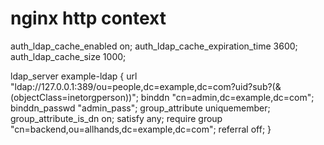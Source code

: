 # nginx http context

auth_ldap_cache_enabled on;
auth_ldap_cache_expiration_time 3600;
auth_ldap_cache_size 1000;

ldap_server example-ldap {
    url "ldap://127.0.0.1:389/ou=people,dc=example,dc=com?uid?sub?(&(objectClass=inetorgperson))";
    binddn "cn=admin,dc=example,dc=com";
    binddn_passwd "admin_pass";
    group_attribute uniquemember;
    group_attribute_is_dn on;
    satisfy any;
    require group "cn=backend,ou=allhands,dc=example,dc=com";
    referral off;
}